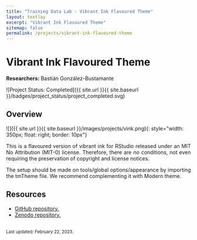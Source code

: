 ```yaml
---
title: "Training Data Lab - Vibrant Ink Flavoured Theme"
layout: textlay
excerpt: "Vibrant Ink Flavoured Theme"
sitemap: false
permalink: /projects/vibrant-ink-flavoured-theme
---
```


# Vibrant Ink Flavoured Theme

**Researchers:** Bastián González-Bustamante

![Project Status: Completed]({{ site.url }}{{ site.baseurl }}/badges/project_status/project_completed.svg)

## Overview

![]({{ site.url }}{{ site.baseurl }}/images/projects/vink.png){: style="width: 350px; float: right; border: 10px"}

<p align="justify">This is a flavoured version of vibrant ink for RStudio released under an MIT No Attribution (MIT-0) license. Therefore, there are no conditions, not even requiring the preservation of copyright and license notices.</p>

<p align="justify">The setup should be made on tools/global options/appearance by importing the tmTheme file. We recommend complementing it with Modern theme.</p>

## Resources

<ul>
<li><a href="https://github.com/bgonzalezbustamante/v-ink-flavoured" target="_blank">GitHub repository.</a></li>
<li><a href="https://doi.org/10.5281/zenodo.5703436" target="_blank">Zenodo repository.</a></li>
</ul>
<br />
<small>Last updated: February 22, 2023.</small>
